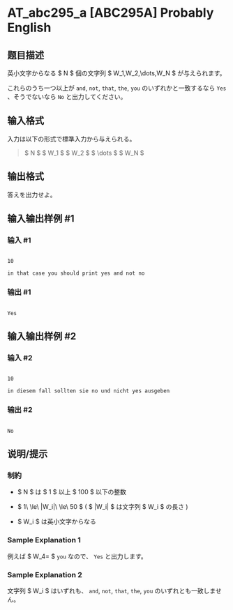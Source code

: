 # AT_abc295_a [ABC295A] Probably English

## 题目描述

[problemUrl]: https://atcoder.jp/contests/abc295/tasks/abc295_a

英小文字からなる $ N $ 個の文字列 $ W_1,W_2,\dots,W_N $ が与えられます。  
 これらのうち一つ以上が `and`, `not`, `that`, `the`, `you` のいずれかと一致するなら `Yes` 、そうでないなら `No` と出力してください。

## 输入格式

入力は以下の形式で標準入力から与えられる。

> $ N $ $ W_1 $ $ W_2 $ $ \dots $ $ W_N $

## 输出格式

答えを出力せよ。

## 输入输出样例 #1

### 输入 #1

```
10
in that case you should print yes and not no
```

### 输出 #1

```
Yes
```

## 输入输出样例 #2

### 输入 #2

```
10
in diesem fall sollten sie no und nicht yes ausgeben
```

### 输出 #2

```
No
```

## 说明/提示

### 制約

- $ N $ は $ 1 $ 以上 $ 100 $ 以下の整数
- $ 1\ \le\ |W_i|\ \le\ 50 $ ( $ |W_i| $ は文字列 $ W_i $ の長さ )
- $ W_i $ は英小文字からなる
 
### Sample Explanation 1

例えば $ W_4= $ `you` なので、 `Yes` と出力します。

### Sample Explanation 2

文字列 $ W_i $ はいずれも、 `and`, `not`, `that`, `the`, `you` のいずれとも一致しません。